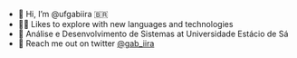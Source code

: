 - 👋 Hi, I’m @ufgabiira 🇧🇷
- 🧗🏽 Likes to explore with new languages and technologies
- 🌱 Análise e Desenvolvimento de Sistemas at Universidade Estácio de Sá
- 💬 Reach me out on twitter [@gab_iira](https://twitter.com/gab_iira)

<!---
ufgabiira/ufgabiira is a ✨ special ✨ repository because its `README.md` (this file) appears on your GitHub profile.
You can click the Preview link to take a look at your changes.
--->
